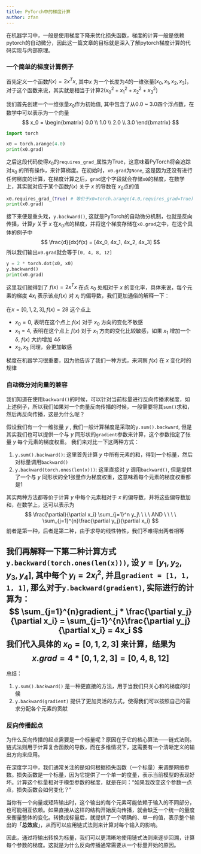 ```yaml
---
title: PyTorch中的梯度计算
author: zfan
---
```

在机器学习中，一般是使用梯度下降来优化损失函数，梯度的计算一般是依赖pytorch的自动微分，因此这一篇文章的目标就是深入了解pytorch梯度计算的代码实现与内部原理。

### 一个简单的梯度计算例子
首先定义一个函数$f(x) = 2x^Tx$, 其中$x$ 为一个长度为4的一维张量$[x_0, x_1, x_2, x_3]$，对于这个函数来说，其实就是相当于计算$2(x_0^{2}+x_1^{2}+x_2^{2}+x_3^{2})$

我们首先创建一个一维张量$x_0$作为初始值, 其中包含了从0.0 ~ 3.0四个浮点数，在数学中可以表示为一个向量
$$
x_0 = 
\begin{bmatrix}
0.0 \\
1.0 \\
2.0 \\
3.0
\end{bmatrix}
$$
```python
import torch

x0 = torch.arange(4.0)
print(x0.grad)
```
之后这段代码使得$x_0$的`requires_grad_`属性为True，这意味着PyTorch将会追踪对$x_0$ 的所有操作，来计算梯度。在初始时，`x0.grad`为`None`, 这是因为还没有进行任何梯度的计算，在梯度计算之后，`grad`这个字段就会存储`x0`的梯度，在数学上，其实就对应于某个函数$f(x)$ 关于 $x$ 的导数在 $x_0$点的值
```python
x0.requires_grad_(True) # 等价于x0=torch.arange(4.0,requires_grad=True)
print(x0.grad)
```


接下来便是重头戏，`y.backward()`, 这就是PyTorch的自动微分机制，也就是反向传播，计算$y$ 关于 $x$ 在$x_0$点的梯度，并将这个梯度存储在`x0.grad`之中，在这个具体的例子中
$$
\frac{d}{dx}f(x) = [4x_0, 4x_1, 4x_2, 4x_3]
$$
所以我们输出`x0.grad`就会等于`[0, 4, 8, 12]`
```python
y = 2 * torch.dot(x0, x0)
y.backward()
print(x0.grad)
```

这里我们就得到了 $f(x) = 2x^Tx$ 在点 $x_0$ 处相对于 $x$ 的变化率，具体来说，每个元素的梯度 $4x_i$ 表示该点$f(x)$ 对 $x_i$ 的偏导数，我们更加通俗的解释一下：

在$x = [0, 1, 2, 3], f(x) = 28$ 这个点上

- $x_0 = 0$, 表明在这个点上 $f(x)$ 对于 $x_0$ 方向的变化不敏感
- $x_1 = 4$, 表明在这个点上 $f(x)$ 对于 $x_1$ 方向的变化比较敏感，如果 $x_1$ 增加一个 $\delta$, $f(x)$ 大约增加 $4\delta$ 
- $x_2, x_3$ 同理，会更加敏感

梯度在机器学习很重要，因为他告诉了我们一种方式，来洞察 $f(x)$ 在 $x$ 变化时的规律

### 自动微分对向量的兼容
我们知道在使用`backward()`的时候，可以针对当前标量进行反向传播求梯度，如上述例子，所以我们如果对一个向量反向传播的时候，一般需要将其`sum()`求和，然后再反向传播，这是为什么呢？

假设我们有一个一维张量 $y$ , 我们一般计算梯度是采取的`y.sum().backward`, 但是其实我们也可以提供一个与 $y$ 同形状的`gradient`参数来计算，这个参数指定了张量 $y$ 每个元素的梯度权重。
我们来对比一下这两种方式：
1. `y.sum().backward()`: 这里首先计算 $y$ 中所有元素的和，得到一个标量，然后对标量调用`backward()`
2. `y.backward(torch.ones(len(x)))`: 这里直接对 $y$ 调用`backward()`, 但是提供了一个与 $y$ 同形状的全1张量作为梯度权重，这意味着每个元素的梯度权重都是1

其实两种方法都等价于计算 $y$ 中每个元素相对于 $x$ 的偏导数，并将这些偏导数加和，在数学上，这可以表示为
$$
\frac{\partial}{\partial x_i} \sum_{j=1}^n y_j\ \ \ \ AND \ \ \ \ \sum_{j=1}^{n}\frac{\partial y_j}{\partial x_i}
$$
前者是第一种，后者是第二种，由于求导的线性特性，我们不难得出两者相等


我们再解释一下第二种计算方式`y.backward(torch.ones(len(x)))`, 设 $y = [y_1, y_2, y_3, y_4]$, 其中每个 $y_i = 2x_i^2$, 并且`gradient = [1, 1, 1, 1]`, 那么对于`y.backward(gradient)`, 实际进行的计算为：
$$
\sum_{j=1}^{n}gradient_j * \frac{\partial y_j}{\partial x_i} 
= \sum_{j=1}^{n}\frac{\partial y_j}{\partial x_i}
= 4x_i
$$
我们代入具体的 $x_0 = [0, 1, 2, 3]$ 来计算，结果为
$$
x.grad = 4 * [0, 1, 2, 3] = [0, 4, 8, 12]
$$
---
总结：

1. `y.sum().backward()` 是一种更直接的方法，用于当我们只关心和的梯度的时候
2. `y.backward(gradient)` 提供了更加灵活的方式，使得我们可以按照自己的需求分配各个元素的贡献


### 反向传播起点
为什么反向传播的起点需要是一个标量呢？原因在于它的核心算法——链式法则。链式法则用于计算复合函数的导数，而在多维情况下，这需要有一个清晰定义的输出方向来应用。

在深度学习中，我们通常关注的是如何根据损失函数（一个标量）来调整网络参数。损失函数是一个标量，因为它提供了一个单一的度量，表示当前模型的表现好坏。计算这个标量相对于模型参数的梯度，就是在问：“如果我改变这个参数一点点，损失函数会如何变化？”

当你有一个向量或矩阵输出时，这个输出的每个元素可能依赖于输入的不同部分，也可能相互依赖。如果直接从这样的结构开始反向传播，就会缺乏一个统一的量度来衡量整体的变化。转换成标量后，就提供了一个明确的、单一的值，表示整个输出的「**总效应**」，从而可以应用链式法则来计算对每个输入的影响。

因此，通过将输出转换为标量，我们可以更清晰地使用链式法则来逐步回溯，计算每个参数的梯度。这就是为什么反向传播通常需要从一个标量开始的原因。